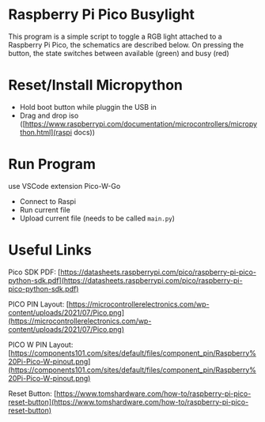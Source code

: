 # Raspberry Pi Pico Busylight

This program is a simple script to toggle a RGB light attached to a Raspberry Pi Pico, the schematics are described below.
On pressing the button, the state switches between available (green) and busy (red)

# Reset/Install Micropython

* Hold boot button while pluggin the USB in
* Drag and drop iso ([https://www.raspberrypi.com/documentation/microcontrollers/micropython.html](raspi docs))

# Run Program

use VSCode extension Pico-W-Go

* Connect to Raspi
* Run current file
* Upload current file (needs to be called `main.py`)

# Useful Links

Pico SDK PDF:
[https://datasheets.raspberrypi.com/pico/raspberry-pi-pico-python-sdk.pdf](https://datasheets.raspberrypi.com/pico/raspberry-pi-pico-python-sdk.pdf)

PICO PIN Layout:
[https://microcontrollerelectronics.com/wp-content/uploads/2021/07/Pico.png](https://microcontrollerelectronics.com/wp-content/uploads/2021/07/Pico.png)

PICO W PIN Layout:
[https://components101.com/sites/default/files/component_pin/Raspberry%20Pi-Pico-W-pinout.png](https://components101.com/sites/default/files/component_pin/Raspberry%20Pi-Pico-W-pinout.png)

Reset Button:
[https://www.tomshardware.com/how-to/raspberry-pi-pico-reset-button](https://www.tomshardware.com/how-to/raspberry-pi-pico-reset-button)
